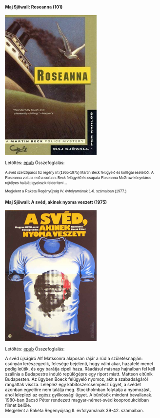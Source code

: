 #### <a name="id_686">Maj Sjöwall: Roseanna (101)</a>
<img src="https://github.com/BercziSandor/calibre_lib/raw/main/Maj%20Sjowall/Roseanna%20%28686%29/cover.jpg" alt="cover" width="300"/>

Letöltés: [epub](https://github.com/BercziSandor/calibre_lib/raw/main/Maj%20Sjowall/Roseanna%20%28686%29/Roseanna%20-%20Maj%20Sjowall.epub)
Összefoglalás:
<div><p style="margin-top: 0px; margin-right: 0px; margin-bottom: 10px; margin-left: 0px; padding-top: 0px; padding-right: 0px; padding-bottom: 0px; padding-left: 0px; border-top-width: 0px; border-right-width: 0px; border-bottom-width: 0px; border-left-width: 0px; border-style: initial; border-color: initial; outline-width: 0px; outline-style: initial; outline-color: initial; vertical-align: baseline; background-color: transparent; "></p><p style="margin-top: 0px; margin-right: 0px; margin-bottom: 10px; margin-left: 0px; padding-top: 0px; padding-right: 0px; padding-bottom: 0px; padding-left: 0px; border-top-width: 0px; border-right-width: 0px; border-bottom-width: 0px; border-left-width: 0px; border-style: initial; border-color: initial; outline-width: 0px; outline-style: initial; outline-color: initial; vertical-align: baseline; background-color: transparent; "><font class="Apple-style-span" face="'MS Shell Dlg 2', sans-serif"><span class="Apple-style-span" style="font-size: 12px;">A svéd szerzőpáros tíz regény írt (1965-1975) Martin Beck felügyelő és kollégái eseteiből. A Roseanna volt az eső a sorban. Beck felügyelő és csapata Roseanna McGraw könyvtáros rejtélyes halálát igyekszik felderíteni…</span></font></p><p style="margin-top: 0px; margin-right: 0px; margin-bottom: 10px; margin-left: 0px; padding-top: 0px; padding-right: 0px; padding-bottom: 0px; padding-left: 0px; border-top-width: 0px; border-right-width: 0px; border-bottom-width: 0px; border-left-width: 0px; border-style: initial; border-color: initial; outline-width: 0px; outline-style: initial; outline-color: initial; vertical-align: baseline; background-color: transparent; "><font class="Apple-style-span" face="'MS Shell Dlg 2', sans-serif"><span class="Apple-style-span" style="font-size: 12px;">Megjelent a Rakéta Regényújság IV. évfolyamának 1-6. számaiban (1977.)</span></font></p></div>

#### <a name="id_675">Maj Sjöwall: A svéd, akinek nyoma veszett (1975)</a>
<img src="https://github.com/BercziSandor/calibre_lib/raw/main/Maj%20Sjowall/A%20sved%2C%20akinek%20nyoma%20veszett%20%28675%29/cover.jpg" alt="cover" width="300"/>

Letöltés: [epub](https://github.com/BercziSandor/calibre_lib/raw/main/Maj%20Sjowall/A%20sved%2C%20akinek%20nyoma%20veszett%20%28675%29/A%20sved%2C%20akinek%20nyoma%20veszett%20-%20Maj%20Sjowall.epub)
Összefoglalás:
<div>
<p>A svéd újságíró Alf Matssonra alaposan rájár a rúd a születésnapján: csúnyán lerészegedik, felesége bejelenti, hogy válni akar, hazafelé menet pedig leütik, és egy barátja cipeli haza. Ráadásul másnap hajnalban fel kell szállnia a Budapestre induló repülőgépre egy riport miatt. Mattson eltűnik Budapesten. Az ügyben Boeck felügyelő nyomoz, akit a szabadságáról rángattak vissza. Leleplez egy kábítószercsempész ügyet, a svédet azonban egyelőre nem találja meg. Stockholmban folytatja a nyomozást, ahol leleplezi az egész gyilkossági ügyet. A bűnösök mindent bevallanak. 1980-ban Bacsó Péter rendezett magyar-német-svéd kooprodukcióban filmet belőle.<br>Megjelent a Rakéta Regényújság II. évfolyamának 39-42. számaiban.</p></div>

